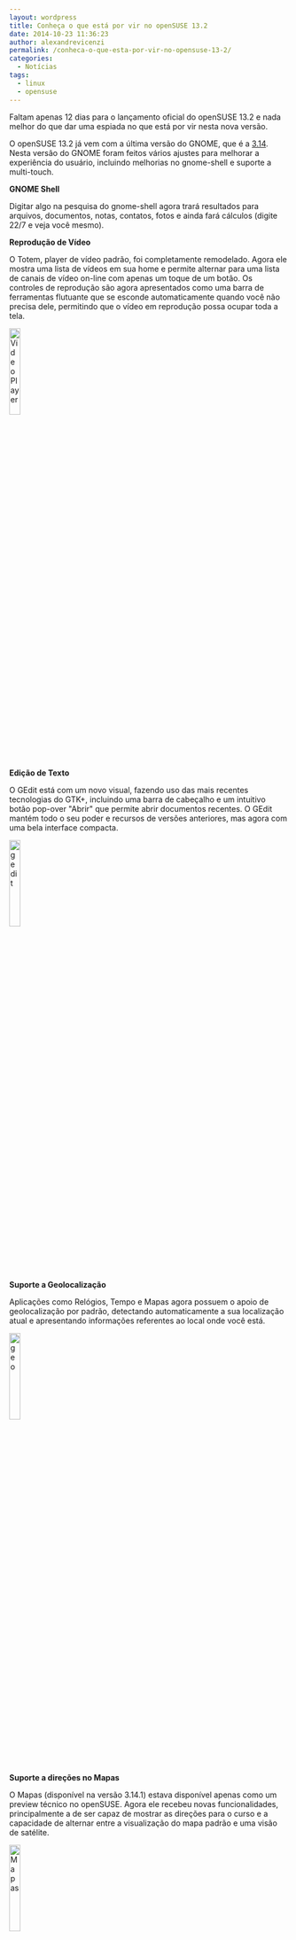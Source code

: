 ```yaml
---
layout: wordpress
title: Conheça o que está por vir no openSUSE 13.2
date: 2014-10-23 11:36:23
author: alexandrevicenzi
permalink: /conheca-o-que-esta-por-vir-no-opensuse-13-2/
categories:
  - Notícias
tags:
  - linux
  - opensuse
---
```


Faltam apenas 12 dias para o lançamento oficial do openSUSE 13.2 e nada melhor do que dar uma espiada no que está por vir nesta nova versão.

O openSUSE 13.2 já vem com a última versão do GNOME, que é a <a href="http://www.gnome.org/news/2014/09/gnome-3-14-released/">3.14</a>. Nesta versão do GNOME foram feitos vários ajustes para melhorar a experiência do usuário, incluindo melhorias no gnome-shell e suporte a multi-touch.

<strong>GNOME Shell</strong>

Digitar algo na pesquisa do gnome-shell agora trará resultados para arquivos, documentos, notas, contatos, fotos e ainda fará cálculos (digite 22/7 e veja você mesmo).

<strong>Reprodução de Vídeo</strong>

O Totem, player de vídeo padrão, foi completamente remodelado. Agora ele mostra uma lista de vídeos em sua home e permite alternar para uma lista de canais de vídeo on-line com apenas um toque de um botão. Os controles de reprodução são agora apresentados como uma barra de ferramentas flutuante que se esconde automaticamente quando você não precisa dele, permitindo que o vídeo em reprodução possa ocupar toda a tela.

<img src="https://en.opensuse.org/images/b/b9/OS1320_SPG_Totem-Web-Apple.png" alt="Video Player" width="20%" height="20%" />

<strong>Edição de Texto</strong>

O GEdit está com um novo visual, fazendo uso das mais recentes tecnologias do GTK+, incluindo uma barra de cabeçalho e um intuitivo botão pop-over "Abrir" que permite abrir documentos recentes. O GEdit mantém todo o seu poder e recursos de versões anteriores, mas agora com uma bela interface compacta.

<img src="https://en.opensuse.org/images/a/a4/OS1320_SPG_Gedit-menu2.png" alt="gedit" width="20%" height="20%" />

<strong>Suporte a Geolocalização</strong>

Aplicações como Relógios, Tempo e Mapas agora possuem o apoio de geolocalização por padrão, detectando automaticamente a sua localização atual e apresentando informações referentes ao local onde você está.

<img src="https://en.opensuse.org/images/3/36/OS1320_SPG_Geolocation.png" alt="geo" width="20%" height="20%" />

<strong>Suporte a direções no Mapas</strong>

O Mapas (disponível na versão 3.14.1) estava disponível apenas como um preview técnico no openSUSE. Agora ele recebeu novas funcionalidades, principalmente a de ser capaz de mostrar as direções para o curso e a capacidade de alternar entre a visualização do mapa padrão e uma visão de satélite.

<img src="https://en.opensuse.org/images/4/4a/OS1320_SPG_Maps-directions.png" alt="Mapas" width="20%" height="20%" />

<strong>Novos aplicativos</strong>

O Polari e o Music são os novos aplicativos padrão para IRC e gerenciamento e reprodução de músicas. O Polari substitui o xchat e o Music substitui o Rhythmbox, aplicativos padrão até a versão 13.1. O xchat e o Rhythmbox ainda estão disponíveis para instalação.

Eu particularmente estou ansioso para testar esta nova versão e você?

Via <a href="https://news.opensuse.org/2014/10/23/sneak-peek-into-gnome-on-opensuse-13-2/">openSUSE</a>.